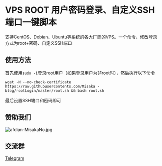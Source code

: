 # VPS ROOT 用户密码登录、自定义SSH端口一键脚本

支持CentOS、Debian、Ubuntu等系统的各大厂商的VPS。一个命令，修改登录方式为root+密码、自定义SSH端口

## 使用方法

首先使用`sudo -i`登录root用户（如果登录用户为非root时），然后执行以下命令

```shell
wget -N --no-check-certificate https://raw.githubusercontents.com/Misaka -blog/rootLogin/master/root.sh && bash root.sh
```

最后设置SSH端口和密码即可

## 赞助我们

![afdian-MisakaNo.jpg](https://s2.loli.net/2021/12/25/SimocqwhVg89NQJ.jpg)

## 交流群
[Telegram](https://t.me/misakanetcn)
